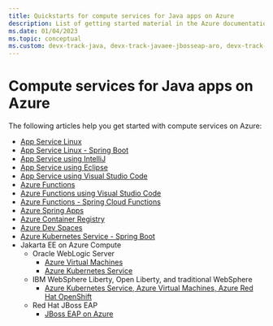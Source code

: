 ```yaml
---
title: Quickstarts for compute services for Java apps on Azure
description: List of getting started material in the Azure documentation for compute services for Java apps.
ms.date: 01/04/2023
ms.topic: conceptual
ms.custom: devx-track-java, devx-track-javaee-jbosseap-aro, devx-track-javaee-jbosseap-vm, devx-track-javaee-jbosseap, devx-track-javaee-liberty-aks, devx-track-javaee-liberty-aro, devx-track-javaee-liberty, devx-track-javaee-was, devx-track-javaee-websphere, devx-track-javaee-wls-aks, devx-track-javaee-wls-vm, devx-track-javaee-wls, devx-track-javaee, devx-track-extended-java
---
```


# Compute services for Java apps on Azure

The following articles help you get started with compute services on Azure:

- [App Service Linux](/azure/app-service/containers/quickstart-java)
- [App Service Linux - Spring Boot](/azure/app-service/quickstart-java?tabs=javase&pivots=platform-linux)
- [App Service using IntelliJ](../toolkit-for-intellij/create-hello-world-web-app.md)
- [App Service using Eclipse](../toolkit-for-eclipse/create-hello-world-web-app.md)
- [App Service using Visual Studio Code](https://code.visualstudio.com/docs/java/java-webapp)
- [Azure Functions](/azure/azure-functions/functions-create-first-azure-function-azure-cli?tabs=bash%2Cbrowser&pivots=programming-language-java)
- [Azure Functions using Visual Studio Code](/azure/azure-functions/functions-create-first-function-vs-code?pivots=programming-language-java)
- [Azure Functions - Spring Cloud Functions](../spring-framework/getting-started-with-spring-cloud-function-in-azure.md)
- [Azure Spring Apps](/azure/spring-apps/quickstart)
- [Azure Container Registry](/azure/container-registry/container-registry-java-quickstart)
- [Azure Dev Spaces](/azure/dev-spaces/quickstart-java)
- [Azure Kubernetes Service - Spring Boot](../spring-framework/deploy-spring-boot-java-app-on-kubernetes.md)
- Jakarta EE on Azure Compute
  - Oracle WebLogic Server
    - [Azure Virtual Machines](/azure/virtual-machines/workloads/oracle/oracle-weblogic?toc=/azure/developer/java/ee/toc.json&bc=/azure/developer/java/ee/breadcrumb/toc.json)
    - [Azure Kubernetes Service](/azure/virtual-machines/workloads/oracle/weblogic-aks?toc=/azure/developer/java/ee/toc.json&bc=/azure/developer/java/ee/breadcrumb/toc.json)
  - IBM WebSphere Liberty, Open Liberty, and traditional WebSphere
    - [Azure Kubernetes Service, Azure Virtual Machines, Azure Red Hat OpenShift](../ee/websphere-family.md)
  - Red Hat JBoss EAP
    - [JBoss EAP on Azure](../ee/jboss-on-azure.md)
